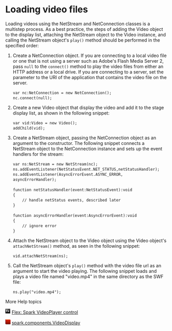 # Loading video files

<div>

Loading videos using the NetStream and NetConnection classes is a multistep
process. As a best practice, the steps of adding the Video object to the display
list, attaching the NetStream object to the Video instance, and calling the
NetStream object's `play()` method should be performed in the specified order:

1.  Create a NetConnection object. If you are connecting to a local video file
    or one that is not using a server such as Adobe's Flash Media Server 2, pass
    `null` to the `connect()` method to play the video files from either an HTTP
    address or a local drive. If you are connecting to a server, set the
    parameter to the URI of the application that contains the video file on the
    server.

        var nc:NetConnection = new NetConnection();
        nc.connect(null);

2.  Create a new Video object that display the video and add it to the stage
    display list, as shown in the following snippet:

        var vid:Video = new Video();
        addChild(vid);

3.  Create a NetStream object, passing the NetConnection object as an argument
    to the constructor. The following snippet connects a NetStream object to the
    NetConnection instance and sets up the event handlers for the stream:

        var ns:NetStream = new NetStream(nc);
        ns.addEventListener(NetStatusEvent.NET_STATUS,netStatusHandler);
        ns.addEventListener(AsyncErrorEvent.ASYNC_ERROR, asyncErrorHandler);

        function netStatusHandler(event:NetStatusEvent):void
        {
        	// handle netStatus events, described later
        }

        function asyncErrorHandler(event:AsyncErrorEvent):void
        {
        	// ignore error
        }

4.  Attach the NetStream object to the Video object using the Video object's
    `attachNetStream()` method, as seen in the following snippet:

        vid.attachNetStream(ns);

5.  Call the NetStream object's `play()` method with the video file url as an
    argument to start the video playing. The following snippet loads and plays a
    video file named "video.mp4" in the same directory as the SWF file:

        ns.play("video.mp4");

</div>

<div>

<div>

More Help topics

</div>

<div>

</div>

![](../../img/flexLinkIndicator.png)
[Flex: Spark VideoPlayer control](https://help.adobe.com/en_US/flex/using/WSc78f87379113c38b-669905c51221a3b97af-8000.html)

![](../../img/flashplatformLinkIndicator.png)
[spark.components.VideoDisplay](https://help.adobe.com/en_US/FlashPlatform/reference/actionscript/3/spark/components/VideoDisplay.html?allClasses=1)

<div>

</div>

</div>
